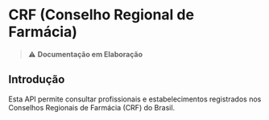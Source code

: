 # CRF (Conselho Regional de Farmácia)

> ⚠️ **Documentação em Elaboração**

## Introdução

Esta API permite consultar profissionais e estabelecimentos registrados nos
Conselhos Regionais de Farmácia (CRF) do Brasil.
